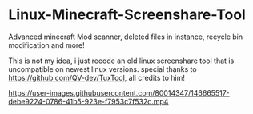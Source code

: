 # Linux-Minecraft-Screenshare-Tool
Advanced minecraft Mod scanner, deleted files in instance, recycle bin modification and more!

This is not my idea, i just recode an old linux screenshare tool that is uncompatible on newest linux versions.
special thanks to https://github.com/QV-dev/TuxTool, all credits to him!


https://user-images.githubusercontent.com/80014347/146665517-debe9224-0786-41b5-923e-f7953c7f532c.mp4

